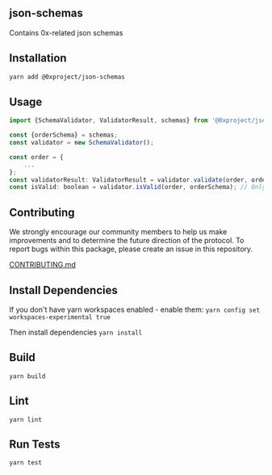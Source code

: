 json-schemas
------

Contains 0x-related json schemas

## Installation

```bash
yarn add @0xproject/json-schemas
```

## Usage

```javascript
import {SchemaValidator, ValidatorResult, schemas} from '@0xproject/json-schemas';

const {orderSchema} = schemas;
const validator = new SchemaValidator();

const order = {
    ...
};
const validatorResult: ValidatorResult = validator.validate(order, orderSchema); // Contains all errors
const isValid: boolean = validator.isValid(order, orderSchema); // Only returns boolean
```

## Contributing

We strongly encourage our community members to help us make improvements and to determine the future direction of the protocol. To report bugs within this package, please create an issue in this repository.

[CONTRIBUTING.md](../../CONTRIBUTING.md)

## Install Dependencies

If you don't have yarn workspaces enabled - enable them:
`yarn config set workspaces-experimental true`

Then install dependencies
`yarn install`

## Build

`yarn build`

## Lint

`yarn lint`

## Run Tests

`yarn test`
